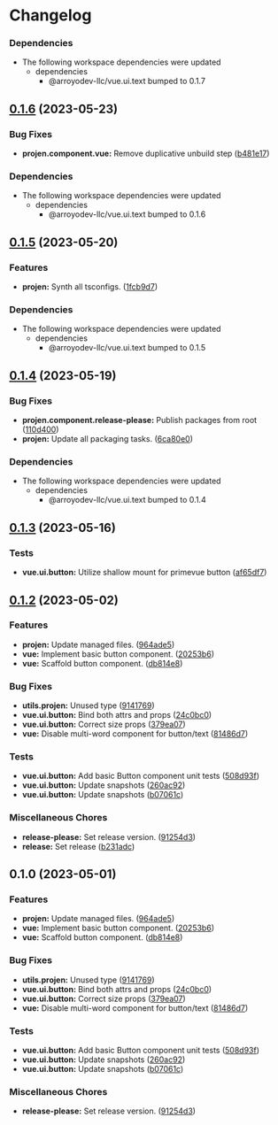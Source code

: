 # Changelog

### Dependencies

* The following workspace dependencies were updated
  * dependencies
    * @arroyodev-llc/vue.ui.text bumped to 0.1.7

## [0.1.6](https://github.com/ArroyoDev-LLC/components/compare/@arroyodev-llc/vue.ui.button-v0.1.5...@arroyodev-llc/vue.ui.button-v0.1.6) (2023-05-23)


### Bug Fixes

* **projen.component.vue:** Remove duplicative unbuild step ([b481e17](https://github.com/ArroyoDev-LLC/components/commit/b481e172898cf1f986b0777af0c6bf0c854facf9))


### Dependencies

* The following workspace dependencies were updated
  * dependencies
    * @arroyodev-llc/vue.ui.text bumped to 0.1.6

## [0.1.5](https://github.com/ArroyoDev-LLC/components/compare/@arroyodev-llc/vue.ui.button-v0.1.4...@arroyodev-llc/vue.ui.button-v0.1.5) (2023-05-20)


### Features

* **projen:** Synth all tsconfigs. ([1fcb9d7](https://github.com/ArroyoDev-LLC/components/commit/1fcb9d7e7c4840ff7d463453cff44201b03e996a))


### Dependencies

* The following workspace dependencies were updated
  * dependencies
    * @arroyodev-llc/vue.ui.text bumped to 0.1.5

## [0.1.4](https://github.com/ArroyoDev-LLC/components/compare/@arroyodev-llc/vue.ui.button-v0.1.3...@arroyodev-llc/vue.ui.button-v0.1.4) (2023-05-19)


### Bug Fixes

* **projen.component.release-please:** Publish packages from root ([110d400](https://github.com/ArroyoDev-LLC/components/commit/110d4002e681d351f3127aeb04798eb25bb7e1b9))
* **projen:** Update all packaging tasks. ([6ca80e0](https://github.com/ArroyoDev-LLC/components/commit/6ca80e05c2f38b262be0edc718240f6a055b9c0a))


### Dependencies

* The following workspace dependencies were updated
  * dependencies
    * @arroyodev-llc/vue.ui.text bumped to 0.1.4

## [0.1.3](https://github.com/ArroyoDev-LLC/components/compare/@arroyodev-llc/vue.ui.button-v0.1.2...@arroyodev-llc/vue.ui.button-v0.1.3) (2023-05-16)


### Tests

* **vue.ui.button:** Utilize shallow mount for primevue button ([af65df7](https://github.com/ArroyoDev-LLC/components/commit/af65df7ce7c9ea6d0d12f7ac284a59f7aaf90c40))

## [0.1.2](https://github.com/ArroyoDev-LLC/components/compare/@arroyodev-llc/vue.ui.button-v0.1.0...@arroyodev-llc/vue.ui.button-v0.1.2) (2023-05-02)


### Features

* **projen:** Update managed files. ([964ade5](https://github.com/ArroyoDev-LLC/components/commit/964ade56809db26a69c569eab4d3520cdb30c93f))
* **vue:** Implement basic button component. ([20253b6](https://github.com/ArroyoDev-LLC/components/commit/20253b65444162cc0d99138dd5a6f4904f313163))
* **vue:** Scaffold button component. ([db814e8](https://github.com/ArroyoDev-LLC/components/commit/db814e87692322c2db3fef59517b67f4d060f678))


### Bug Fixes

* **utils.projen:** Unused type ([9141769](https://github.com/ArroyoDev-LLC/components/commit/91417699cfbdf16c57fcfb2caea522bc4ece785d))
* **vue.ui.button:** Bind both attrs and props ([24c0bc0](https://github.com/ArroyoDev-LLC/components/commit/24c0bc04426a7d1fec5afc028325b245e9c997b7))
* **vue.ui.button:** Correct size props ([379ea07](https://github.com/ArroyoDev-LLC/components/commit/379ea0746f51c2125a9c969ec3cd32f3c5582627))
* **vue:** Disable multi-word component for button/text ([81486d7](https://github.com/ArroyoDev-LLC/components/commit/81486d77cf622a8659f07e611b5a3f9f685cd092))


### Tests

* **vue.ui.button:** Add basic Button component unit tests ([508d93f](https://github.com/ArroyoDev-LLC/components/commit/508d93f9d2161dbca6945d68c129b82c68afe4e3))
* **vue.ui.button:** Update snapshots ([260ac92](https://github.com/ArroyoDev-LLC/components/commit/260ac928c44389402f00c794cb5697f6b353981c))
* **vue.ui.button:** Update snapshots ([b07061c](https://github.com/ArroyoDev-LLC/components/commit/b07061c7c61affcb9eeacbe26fc065b789270468))


### Miscellaneous Chores

* **release-please:** Set release version. ([91254d3](https://github.com/ArroyoDev-LLC/components/commit/91254d37f198bb0d7366d786fa56a3266dac77d8))
* **release:** Set release ([b231adc](https://github.com/ArroyoDev-LLC/components/commit/b231adc5f371681d5e2b52358be34fa451fd69db))

## 0.1.0 (2023-05-01)


### Features

* **projen:** Update managed files. ([964ade5](https://github.com/ArroyoDev-LLC/components/commit/964ade56809db26a69c569eab4d3520cdb30c93f))
* **vue:** Implement basic button component. ([20253b6](https://github.com/ArroyoDev-LLC/components/commit/20253b65444162cc0d99138dd5a6f4904f313163))
* **vue:** Scaffold button component. ([db814e8](https://github.com/ArroyoDev-LLC/components/commit/db814e87692322c2db3fef59517b67f4d060f678))


### Bug Fixes

* **utils.projen:** Unused type ([9141769](https://github.com/ArroyoDev-LLC/components/commit/91417699cfbdf16c57fcfb2caea522bc4ece785d))
* **vue.ui.button:** Bind both attrs and props ([24c0bc0](https://github.com/ArroyoDev-LLC/components/commit/24c0bc04426a7d1fec5afc028325b245e9c997b7))
* **vue.ui.button:** Correct size props ([379ea07](https://github.com/ArroyoDev-LLC/components/commit/379ea0746f51c2125a9c969ec3cd32f3c5582627))
* **vue:** Disable multi-word component for button/text ([81486d7](https://github.com/ArroyoDev-LLC/components/commit/81486d77cf622a8659f07e611b5a3f9f685cd092))


### Tests

* **vue.ui.button:** Add basic Button component unit tests ([508d93f](https://github.com/ArroyoDev-LLC/components/commit/508d93f9d2161dbca6945d68c129b82c68afe4e3))
* **vue.ui.button:** Update snapshots ([260ac92](https://github.com/ArroyoDev-LLC/components/commit/260ac928c44389402f00c794cb5697f6b353981c))
* **vue.ui.button:** Update snapshots ([b07061c](https://github.com/ArroyoDev-LLC/components/commit/b07061c7c61affcb9eeacbe26fc065b789270468))


### Miscellaneous Chores

* **release-please:** Set release version. ([91254d3](https://github.com/ArroyoDev-LLC/components/commit/91254d37f198bb0d7366d786fa56a3266dac77d8))
